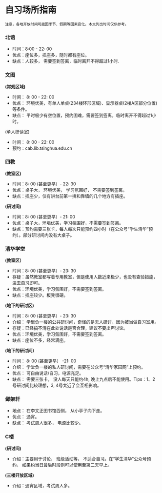 # 自习场所指南

`注意，各地开放时间可能因季节、假期等因素变化，本文列出时间仅供参考。`

### 北馆

* 时间：8:00 - 22: 00
* 优点：座位多，插座多，随时都有座位。
* 缺点：人较多， 需要签到签离，临时离开不得超过1小时.

### 文图

**(常规区域)**

* 时间： 8: 00 - 22: 00
* 优点： 环境优美，有单人单桌(234楼环形区域)、显示器桌(2楼A区部分位置)等条件。
* 缺点： 平时极少有空位置，预约困难，需要签到签离，临时离开不得超过1小时。

(单人研读室)

* 时间： 8: 00 - 22: 00
* 预约：cab.lib.tsinghua.edu.cn

### 四教
**(教室区)**

* 时间：8: 00 (甚至更早）- 22: 30
* 优点：桌子大， 环境优美， 学习氛围好， 不需要签到签离。
* 缺点：插座少，仅有讲台前第一排和靠墙的几个地方有插座。

**(研讨间)**

* 时间：8: 00 (甚至更早）- 21: 00
* 优点：桌子大，环境优美，学习氛围好，不需要签到签离。
* 缺点：预约需要三张卡，每人每次只能预约四小时（在公众号“学生清华”预约）。部分研讨间内没有大桌子。

### 清华学堂
**(教室区）**

* 时间：8: 00 (甚至更早）- 23: 30
* 存疑：虽然教室都写着专用教室，但是使用人数近来极少，也没有查验措施，进去自习即可。
* 优点：环境优美，学习氛围好，不需要签到签离。
* 缺点：插座较少。板凳很硬。

**(地下的研讨区)**

* 时间：8: 00 (甚至更早）- 23: 30
* 介绍： 学里负一楼的公共研讨间，奇怪的是无人研讨，因为被当做自习室用。
* 存疑：已经搞不清在此处说话是否合理，建议不要出声讨论。
* 优点：环境优美，学习氛围好，不需要签到签离。
* 缺点：座位不多，经常满座。

**(地下的研讨间）**

* 时间： 8: 00 (甚至更早） -21: 00
* 介绍： 学堂负一楼的私人研讨间，需要在公众号“清华家园网”上预约。
* 优点： 可自由说话/自习，电源充足。
* 缺点： 需要三张卡， 没人每天只能约4h, 晚上九点后不能使用。Tips：1、2号研讨间比较理想，3, 4号太近了会互相影响。

### 邺架轩
* 地点： 在李文正图书馆西侧， 从小亭子向下走。
* 优点： 通宵。
* 缺点： 考试周人很多， 电源比较少。

### C楼

**(研讨间)**

* 介绍：主要用于讨论， 班级活动等， 不适合自习。在“学生清华"公众号预约， 如果约当日最后时段则可以使用至第二天早上。

**(三楼开放区域)**

* 介绍：通宵区域，考试周人多。

